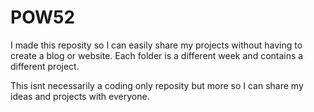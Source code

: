 # POW52

I made this reposity so I can easily share my projects without having to create a blog or website. Each folder is a different week and contains a different project.

This isnt necessarily a coding only reposity but more so I can share my ideas and projects with everyone. 

